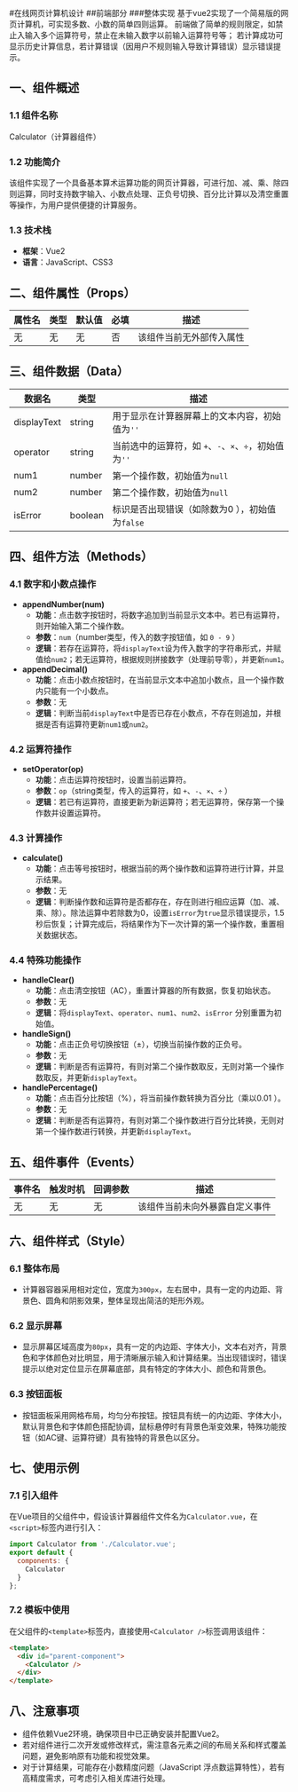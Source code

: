 #在线网页计算机设计
##前端部分
###整体实现
基于vue2实现了一个简易版的网页计算机，可实现多数、小数的简单四则运算。
前端做了简单的规则限定，如禁止入输入多个运算符号，禁止在未输入数字以前输入运算符号等；
若计算成功可显示历史计算信息，若计算错误（因用户不规则输入导致计算错误）显示错误提示。

## 一、组件概述
### 1.1 组件名称
Calculator（计算器组件）

### 1.2 功能简介
该组件实现了一个具备基本算术运算功能的网页计算器，可进行加、减、乘、除四则运算，同时支持数字输入、小数点处理、正负号切换、百分比计算以及清空重置等操作，为用户提供便捷的计算服务。

### 1.3 技术栈
- **框架**：Vue2
- **语言**：JavaScript、CSS3

## 二、组件属性（Props）
| 属性名 | 类型 | 默认值 | 必填 | 描述 |
| ---- | ---- | ---- | ---- | ---- |
| 无 | 无 | 无 | 否 | 该组件当前无外部传入属性  |

## 三、组件数据（Data）
| 数据名 | 类型 | 描述 |
| ---- | ---- | ---- |
| displayText | string | 用于显示在计算器屏幕上的文本内容，初始值为`''`  |
| operator | string | 当前选中的运算符，如 `+`、`-`、`×`、`÷`，初始值为`''`  |
| num1 | number | 第一个操作数，初始值为`null`  |
| num2 | number | 第二个操作数，初始值为`null`  |
| isError | boolean | 标识是否出现错误（如除数为0 ），初始值为`false`  |

## 四、组件方法（Methods）
### 4.1 数字和小数点操作
- **appendNumber(num)**
    - **功能**：点击数字按钮时，将数字追加到当前显示文本中。若已有运算符，则开始输入第二个操作数。
    - **参数**：`num`（number类型，传入的数字按钮值，如 `0 - 9` ）
    - **逻辑**：若存在运算符，将`displayText`设为传入数字的字符串形式，并赋值给`num2`；若无运算符，根据规则拼接数字（处理前导零），并更新`num1`。
- **appendDecimal()**
    - **功能**：点击小数点按钮时，在当前显示文本中追加小数点，且一个操作数内只能有一个小数点。
    - **参数**：无
    - **逻辑**：判断当前`displayText`中是否已存在小数点，不存在则追加，并根据是否有运算符更新`num1`或`num2`。

### 4.2 运算符操作
- **setOperator(op)**
    - **功能**：点击运算符按钮时，设置当前运算符。
    - **参数**：`op`（string类型，传入的运算符，如 `+`、`-`、`×`、`÷` ）
    - **逻辑**：若已有运算符，直接更新为新运算符；若无运算符，保存第一个操作数并设置运算符。

### 4.3 计算操作
- **calculate()**
    - **功能**：点击等号按钮时，根据当前的两个操作数和运算符进行计算，并显示结果。
    - **参数**：无
    - **逻辑**：判断操作数和运算符是否都存在，存在则进行相应运算（加、减、乘、除）。除法运算中若除数为0，设置`isError`为`true`显示错误提示，1.5秒后恢复；计算完成后，将结果作为下一次计算的第一个操作数，重置相关数据状态。

### 4.4 特殊功能操作
- **handleClear()**
    - **功能**：点击清空按钮（AC），重置计算器的所有数据，恢复初始状态。
    - **参数**：无
    - **逻辑**：将`displayText`、`operator`、`num1`、`num2`、`isError` 分别重置为初始值。
- **handleSign()**
    - **功能**：点击正负号切换按钮（±），切换当前操作数的正负号。
    - **参数**：无
    - **逻辑**：判断是否有运算符，有则对第二个操作数取反，无则对第一个操作数取反，并更新`displayText`。
- **handlePercentage()**
    - **功能**：点击百分比按钮（%），将当前操作数转换为百分比（乘以0.01 ）。
    - **参数**：无
    - **逻辑**：判断是否有运算符，有则对第二个操作数进行百分比转换，无则对第一个操作数进行转换，并更新`displayText`。

## 五、组件事件（Events）
| 事件名 | 触发时机 | 回调参数 | 描述 |
| ---- | ---- | ---- | ---- |
| 无 | 无 | 无 | 该组件当前未向外暴露自定义事件  |

## 六、组件样式（Style）
### 6.1 整体布局
- 计算器容器采用相对定位，宽度为`300px`，左右居中，具有一定的内边距、背景色、圆角和阴影效果，整体呈现出简洁的矩形外观。
### 6.2 显示屏幕
- 显示屏幕区域高度为`80px`，具有一定的内边距、字体大小，文本右对齐，背景色和字体颜色对比明显，用于清晰展示输入和计算结果。当出现错误时，错误提示以绝对定位显示在屏幕底部，具有特定的字体大小、颜色和背景色。
### 6.3 按钮面板
- 按钮面板采用网格布局，均匀分布按钮。按钮具有统一的内边距、字体大小，默认背景色和字体颜色搭配协调，鼠标悬停时有背景色渐变效果，特殊功能按钮（如AC键、运算符键）具有独特的背景色以区分。

## 七、使用示例
### 7.1 引入组件
在Vue项目的父组件中，假设该计算器组件文件名为`Calculator.vue`，在`<script>`标签内进行引入：
```javascript
import Calculator from './Calculator.vue';
export default {
  components: {
    Calculator
  }
};
```
### 7.2 模板中使用
在父组件的`<template>`标签内，直接使用`<Calculator />`标签调用该组件：
```html
<template>
  <div id="parent-component">
    <Calculator />
  </div>
</template>
```

## 八、注意事项
- 组件依赖Vue2环境，确保项目中已正确安装并配置Vue2。
- 若对组件进行二次开发或修改样式，需注意各元素之间的布局关系和样式覆盖问题，避免影响原有功能和视觉效果。
- 对于计算结果，可能存在小数精度问题（JavaScript 浮点数运算特性），若有高精度需求，可考虑引入相关库进行处理。 


